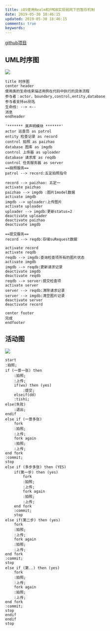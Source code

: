 ```yaml
---
title: iOS使用Realm和FMDB实现弱网下的暂存机制
date: 2019-05-30 18:46:15
updated: 2019-05-30 18:46:15
comments: true
keywords: 
---
```


[github项目](https://github.com/it-boyer/iOSNetwork)

## UML时序图
![](http://www.plantuml.com/plantuml/png/TPJHJXf168NlvodcpgIHY_PoK_eGVOEHdLOIP7LtCR5NO4eK0S685H6Z58pRD08cBT05v6Lc_iKhNw6p_iikaSZ5xZB_EPdl76QnatQAKpWVIBSYBnz9WgTjRj9DpdHk4Z6TUJN7UnXxZUzUxLgUJ3rt1bUtKAdCPtqr4ez5sNJ4kEtTvCJe7WftyrP9YML-AAQdy3VdEKKYA_jYT3pFvfyd3PQm3VDvKjemCccTcNlh2IDjcqPgdQSLojwwpcosmImUcQ3MWrAEMVBmjwoMIOYXqLZi4_qOYn4O74AkHtXQ3x3Ntk67AdBPxaFz69oMl3gdmVeQUS6WSjY2wrjvKgVCejlCvo38GQ6TLQDvjo-dP_xKv0d3r4b0Iw5Ozl9tQ4j-ssG6MO1JrQ9qJ_rHSkkhlX5QnEX8J6xaXUEFCjifmqUDRFFU41xs0wV9TvQTux4yQa6phAw1t-BcBZSfYSUH18VnEC4KVZK1iYRSckms0bdfG8mx12U-Q86lKPI9KTRl9hdBRBwOKH8y-0OCHJMLqYiSlDyoT9w2ipwKkv4FSwDGMSAm6bQ0rb0UTR5uYFRHuF8F_EXRDhCpLlm3qVcgArgBVWl-YaNLLAaAjnFM53M0NMlolYxt7IlpcUzak6M_ZeJwy3kQoCjrcLQTcDvFF3fFhNzGo4ApeDu6JEmT3I2RUxic1C74U1hm-At6qVcR87WmD8mRaaIRufpWRNdRKVxfehEyRQZ1UAZnVhaOPXKDvU5AL5hmb_B5CDIDo6u93gl-oueB_m40)
```puml
title 时序图
center header
使用类的生命线来描述用例在代码中执行的具体流程
参与者：actor，boundary,control,entity,database
参与者支持as别名
生命线: --> <--
消息
endheader

'******* 类声明模块 *******'
actor 巡查员 as patrol
entity 检查记录 as record
control 拍照 as paizhao
database 图库 as imgdb
control 上传器 as uploader
database 请求库 as reqdb
control 任务服务器 as server 
==拍照服务==
patrol --> record:五定拍照指令

record --> paizhao: 五定一
activate paizhao 
paizhao --> imgdb :图片1model数据
activate imgdb
imgdb --> uploader:上传图片
activate uploader
uploader --> imgdb:更新status=2
deactivate uploader
deactivate paizhao
deactivate imgdb

==提交服务==
record --> reqdb:存储suRequest数据

activate record
activate reqdb
reqdb --> imgdb:查询检查项所有的图片状态
activate imgdb
imgdb --> reqdb:更新请求记录
deactivate imgdb
deactivate reqdb
reqdb --> server:提交检查项
activate server
server --> reqdb:清除请求记录
server --> imgdb:清空图片记录
deactivate server
deactivate record

center footer
完成
endfooter
```
## 活动图
![](http://www.plantuml.com/plantuml/png/Aov9B2hXidhMtVkyTRarLsQQWiQJ7GtFPgu7aa_tBD1KACb8pUDI00AO6WZdoOwk9tiMG3YPQHhbfH2L2XgLgSMQO568dlu9JtOjWIXBpIbE1IfDIO78MvLa5cTaMdE1X3MUBjduOijIgCJBXeQdxRk0CdafcMbWUGM4kvukcGLq5qHbMdvHDcwtmPKe9AOdPkBs1DWYY5bMoVcvkPabrbp59Va529k1TZvRknHYCyoVaQx1cZ3VFr-p1kWue1ACG41n9OO3C5oBwc8YDS5S3-R0V03cm7q1S-Ik7bH7qZKOGIxGqwEpxP14124X0W00)

```puml
start
:拍照;
if (一景一张) then
    :拍照;
    :上传;
    if(wu) then (yes)
        :提交;
    elseif(dd)
    :tishi;
else(失败)
    :退出;
endif
else if (一景多张)
    fork
    :拍照;
    :上传;
    fork again
    :拍照;
    :上传;
end fork
:commit;
stop
else if (多步多张) then (YES)
    if(第一步) then (yes)
        fork
        :拍照;
        :上传;
        fork again
        :拍照;
        :上传;
    end fork
    :commit;
    stop
else if(第二步) then (yes)
    fork
    :拍照;
    :上传;
    fork again
    :拍照;
    :上传;
end fork
:commit;
stop
else if (第..) then (yes)
    fork
    :拍照;
    :上传;
    fork again
    :拍照;
    :上传;
end fork
:commit;
stop
endif
endif
stop
```
